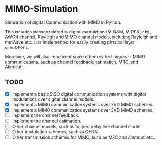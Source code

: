 # MIMO-Simulation
Simulation of digital Communication with MIMO in Python.

This includes classes related to digital modulation (M-QAM, M-PSK, etc), AWGN channel, Rayleigh and MIMO channel models, including Rayleigh and mmWave etc.. It is implemented for easily creating physical layer simulations.

Moreover, we will also impelment some other key techniques in MIMO communications, such as channel feedback, estimation, MRC, and Alamouti. 


## TODO
- [x] implement a basic SISO digital communication systems with digital modulations over digital channel models.
- [x] implement a MIMO communication systems over SVD MIMO schemes.
- [x] implement a MIMO communication systems over SVD MIMO schemes.
- [ ] implement the channel feedback. 
- [ ] implement the channel estimation.
- [ ] Other channel models, such as tapped delay line channel model.
- [ ] Other modulation schemes, such as OFDM.
- [ ] Other transmission schemes for MIMO, such as MRC and Alamouti etc..
